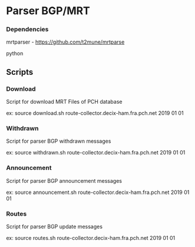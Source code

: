 # Parser BGP/MRT

### Dependencies
mrtparser - https://github.com/t2mune/mrtparse

python

## Scripts

### Download
Script for download MRT Files of PCH database 

ex: source download.sh route-collector.decix-ham.fra.pch.net 2019 01 01

### Withdrawn
Script for parser BGP withdrawn messages 

ex: source withdrawn.sh route-collector.decix-ham.fra.pch.net 2019 01 01

### Announcement
Script for parser BGP announcement messages 

ex: source announcement.sh route-collector.decix-ham.fra.pch.net 2019 01 01

### Routes
Script for parser BGP update messages 

ex: source routes.sh route-collector.decix-ham.fra.pch.net 2019 01 01
